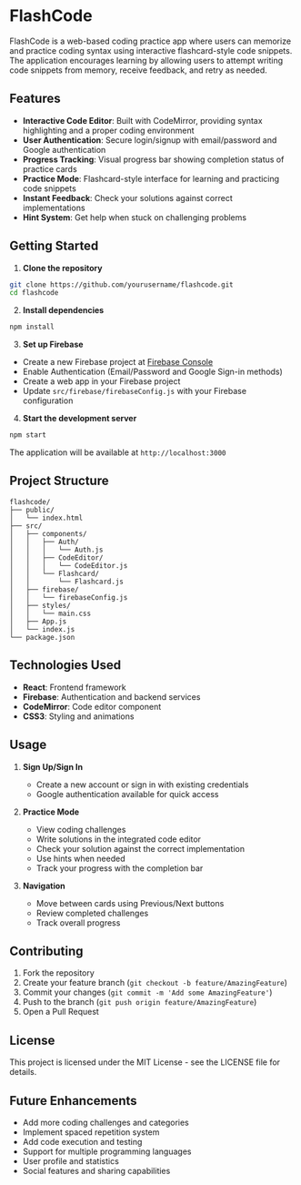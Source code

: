 # FlashCode

FlashCode is a web-based coding practice app where users can memorize and practice coding syntax using interactive flashcard-style code snippets. The application encourages learning by allowing users to attempt writing code snippets from memory, receive feedback, and retry as needed.

## Features

- **Interactive Code Editor**: Built with CodeMirror, providing syntax highlighting and a proper coding environment
- **User Authentication**: Secure login/signup with email/password and Google authentication
- **Progress Tracking**: Visual progress bar showing completion status of practice cards
- **Practice Mode**: Flashcard-style interface for learning and practicing code snippets
- **Instant Feedback**: Check your solutions against correct implementations
- **Hint System**: Get help when stuck on challenging problems

## Getting Started

1. **Clone the repository**
```bash
git clone https://github.com/yourusername/flashcode.git
cd flashcode
```

2. **Install dependencies**
```bash
npm install
```

3. **Set up Firebase**
- Create a new Firebase project at [Firebase Console](https://console.firebase.google.com)
- Enable Authentication (Email/Password and Google Sign-in methods)
- Create a web app in your Firebase project
- Update `src/firebase/firebaseConfig.js` with your Firebase configuration

4. **Start the development server**
```bash
npm start
```

The application will be available at `http://localhost:3000`

## Project Structure

```
flashcode/
├── public/
│   └── index.html
├── src/
│   ├── components/
│   │   ├── Auth/
│   │   │   └── Auth.js
│   │   ├── CodeEditor/
│   │   │   └── CodeEditor.js
│   │   └── Flashcard/
│   │       └── Flashcard.js
│   ├── firebase/
│   │   └── firebaseConfig.js
│   ├── styles/
│   │   └── main.css
│   ├── App.js
│   └── index.js
└── package.json
```

## Technologies Used

- **React**: Frontend framework
- **Firebase**: Authentication and backend services
- **CodeMirror**: Code editor component
- **CSS3**: Styling and animations

## Usage

1. **Sign Up/Sign In**
   - Create a new account or sign in with existing credentials
   - Google authentication available for quick access

2. **Practice Mode**
   - View coding challenges
   - Write solutions in the integrated code editor
   - Check your solution against the correct implementation
   - Use hints when needed
   - Track your progress with the completion bar

3. **Navigation**
   - Move between cards using Previous/Next buttons
   - Review completed challenges
   - Track overall progress

## Contributing

1. Fork the repository
2. Create your feature branch (`git checkout -b feature/AmazingFeature`)
3. Commit your changes (`git commit -m 'Add some AmazingFeature'`)
4. Push to the branch (`git push origin feature/AmazingFeature`)
5. Open a Pull Request

## License

This project is licensed under the MIT License - see the LICENSE file for details.

## Future Enhancements

- Add more coding challenges and categories
- Implement spaced repetition system
- Add code execution and testing
- Support for multiple programming languages
- User profile and statistics
- Social features and sharing capabilities
